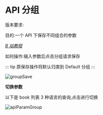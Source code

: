 ---
---

# API 分组

版本要求: <Badge text="2022.2.1"/>

目的:一个 API 下保存不同组合的参数

[_B 站教程_](https://www.bilibili.com/video/BV1zU4y1S7pC?share_source=copy_web&vd_source=c46db3e7c134b1948dabbea9717a72ac)

如何操作:输入参数后点击分组请求保存<ColorIcon icon="saveGroup" />

::: tip
原保存操作将默认归类到 Default 分组
:::

![groupSave](/img/2022.2.1/groupSave.png "保存分组")

**切换参数**

以下是 book 列表 3 种语言的查询,点击<ColorIcon icon="apiParamGroup" />进行切换

![apiParamGroup](/img/2022.2.1/apiParamGroup.png "切换分组")
